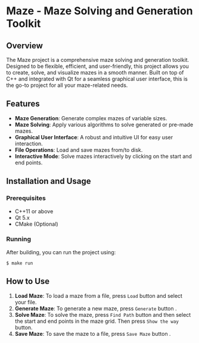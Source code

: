 # Maze - Maze Solving and Generation Toolkit

## Overview

The Maze project is a comprehensive maze solving and generation toolkit. Designed to be flexible, efficient, and user-friendly, this project allows you to create, solve, and visualize mazes in a smooth manner. Built on top of C++ and integrated with Qt for a seamless graphical user interface, this is the go-to project for all your maze-related needs.

## Features

- **Maze Generation**: Generate complex mazes of variable sizes.
- **Maze Solving**: Apply various algorithms to solve generated or pre-made mazes.
- **Graphical User Interface**: A robust and intuitive UI for easy user interaction.
- **File Operations**: Load and save mazes from/to disk.
- **Interactive Mode**: Solve mazes interactively by clicking on the start and end points.

## Installation and Usage

### Prerequisites

- C++11 or above
- Qt 5.x
- CMake (Optional)

### Running

After building, you can run the project using:

`$ make run`


## How to Use

1. **Load Maze**: To load a maze from a file, press `Load` button and select your file.
2. **Generate Maze**: To generate a new maze, press `Generate` button .
3. **Solve Maze**: To solve the maze, press `Find Path` button and then select the start and end points in the maze grid. Then press `Show the way` button.
4. **Save Maze**: To save the maze to a file, press `Save Maze` button .
